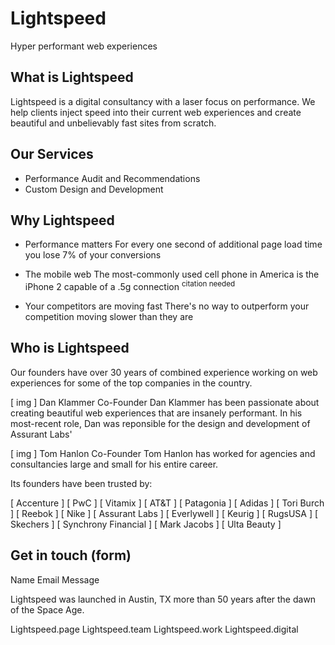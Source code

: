 # Lightspeed
Hyper performant web experiences

## What is Lightspeed 
Lightspeed is a digital consultancy with a laser focus on performance. We help clients inject speed into their current web experiences and create beautiful and unbelievably fast sites from scratch. 

## Our Services 

* Performance Audit and Recommendations
* Custom Design and Development 

## Why Lightspeed 

* Performance matters
For every one second of additional page load time you lose 7% of your conversions 

* The mobile web
The most-commonly used cell phone in America is the iPhone 2 capable of a .5g connection <sup>citation needed</sup>

* Your competitors are moving fast
There's no way to outperform your competition moving slower than they are 

## Who is Lightspeed
Our founders have over 30 years of combined experience working on web experiences for some of the top companies in the country. 

[ img ]
Dan Klammer 
Co-Founder
Dan Klammer has been passionate about creating beautiful web experiences that are insanely performant. In his most-recent role, Dan was reponsible for the design and development of Assurant Labs' 

[ img ]
Tom Hanlon 
Co-Founder
Tom Hanlon has worked for agencies and consultancies large and small for his entire career. 

Its founders have been trusted by: 

[ Accenture ]
[ PwC ]
[ Vitamix ]
[ AT&T ]
[ Patagonia ]
[ Adidas ]
[ Tori Burch ]
[ Reebok ]
[ Nike ]
[ Assurant Labs ]
[ Everlywell ]
[ Keurig ] 
[ RugsUSA ] 
[ Skechers ]
[ Synchrony Financial ]
[ Mark Jacobs ]
[ Ulta Beauty ]

## Get in touch (form)

Name 
Email 
Message 

Lightspeed was launched in Austin, TX more than 50 years after the dawn of the Space Age. 

Lightspeed.page
Lightspeed.team
Lightspeed.work
Lightspeed.digital
